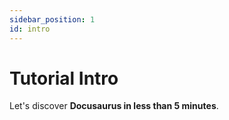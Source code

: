 ```yaml
---
sidebar_position: 1
id: intro
---
```


# Tutorial Intro

Let's discover **Docusaurus in less than 5 minutes**.
